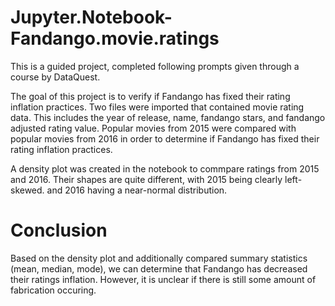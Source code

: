 # Jupyter.Notebook-Fandango.movie.ratings
This is a guided project, completed following prompts given through a course by DataQuest.

The goal of this project is to verify if Fandango has fixed their rating inflation practices.
Two files were imported that contained movie rating data. This includes the year of release, name, fandango stars, and fandango adjusted rating value. 
Popular movies from 2015 were compared with popular movies from 2016 in order to determine if Fandango has fixed their rating inflation practices. 

A density plot was created in the notebook to commpare ratings from 2015 and 2016. Their shapes are quite different, with 2015 being clearly left-skewed. and 2016 having a near-normal distribution. 

# Conclusion
Based on the density plot and additionally compared summary statistics (mean, median, mode), we can determine that Fandango has decreased their ratings inflation. However, it is unclear if there is still some amount of fabrication occuring. 
